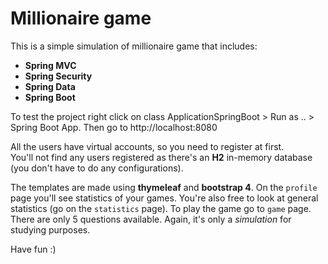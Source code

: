 # Millionaire game
This is a simple simulation of
millionaire game that includes:
* **Spring MVC**
* **Spring Security**
* **Spring Data**
* **Spring Boot**

To test the project right click on class ApplicationSpringBoot >
 Run as .. > Spring Boot App. Then go to
 http://localhost:8080

All the users have virtual accounts,
so you need to register at first.  
You'll not find any users registered as
there's an **H2** in-memory database (you 
don't have to do any configurations).

The templates are made using **thymeleaf**
 and **bootstrap 4**. On the `profile`
 page you'll see statistics of
 your games. You're also free to look at
 general statistics (go on the `statistics` 
 page). To play the game go to `game` page.
There are only 5 questions available.
Again, it's only a _simulation_ for 
studying purposes. 

Have fun :)


